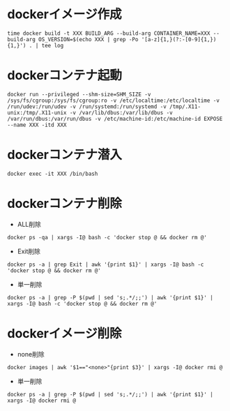 # dockerイメージ作成
```
time docker build -t XXX BUILD_ARG --build-arg CONTAINER_NAME=XXX --build-arg OS_VERSION=$(echo XXX | grep -Po '[a-z]{1,}(?:-[0-9]{1,}){1,}') . | tee log
```

# dockerコンテナ起動
```
docker run --privileged --shm-size=SHM_SIZE -v /sys/fs/cgroup:/sys/fs/cgroup:ro -v /etc/localtime:/etc/localtime -v /run/udev:/run/udev -v /run/systemd:/run/systemd -v /tmp/.X11-unix:/tmp/.X11-unix -v /var/lib/dbus:/var/lib/dbus -v /var/run/dbus:/var/run/dbus -v /etc/machine-id:/etc/machine-id EXPOSE --name XXX -itd XXX
```

# dockerコンテナ潜入
```
docker exec -it XXX /bin/bash
```

# dockerコンテナ削除

- ALL削除

```
docker ps -qa | xargs -I@ bash -c 'docker stop @ && docker rm @'
```

- Exit削除

```
docker ps -a | grep Exit | awk '{print $1}' | xargs -I@ bash -c 'docker stop @ && docker rm @'
```

- 単一削除

```
docker ps -a | grep -P $(pwd | sed 's;.*/;;') | awk '{print $1}' | xargs -I@ bash -c 'docker stop @ && docker rm @'
```

# dockerイメージ削除

- none削除

```
docker images | awk '$1=="<none>"{print $3}' | xargs -I@ docker rmi @
```

- 単一削除

```
docker ps -a | grep -P $(pwd | sed 's;.*/;;') | awk '{print $1}' | xargs -I@ docker rmi @
```
